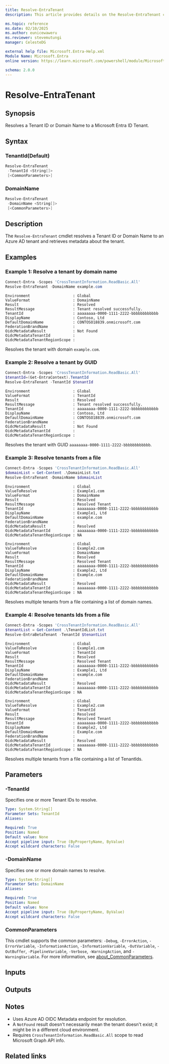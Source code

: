 ```yaml
---
title: Resolve-EntraTenant
description: This article provides details on the Resolve-EntraTenant command.

ms.topic: reference
ms.date: 02/10/2025
ms.author: eunicewaweru
ms.reviewer: stevemutungi
manager: CelesteDG

external help file: Microsoft.Entra-Help.xml
Module Name: Microsoft.Entra
online version: https://learn.microsoft.com/powershell/module/Microsoft.Entra/Resolve-EntraTenant

schema: 2.0.0
---
```


# Resolve-EntraTenant

## Synopsis

Resolves a Tenant ID or Domain Name to a Microsoft Entra ID Tenant.

## Syntax

### TenantId(Default)

```powershell
Resolve-EntraTenant
 -TenantId <String[]>
 [<CommonParameters>]
```

### DomainName

```powershell
Resolve-EntraTenant
 -DomainName <String[]>
 [<CommonParameters>]
```

## Description

The `Resolve-EntraTenant` cmdlet resolves a Tenant ID or Domain Name to an Azure AD tenant and retrieves metadata about the tenant.

## Examples

### Example 1: Resolve a tenant by domain name

```powershell
Connect-Entra -Scopes 'CrossTenantInformation.ReadBasic.All'
Resolve-EntraTenant -DomainName example.com
```

```Output
Environment                   : Global
ValueFormat                   : DomainName
Result                        : Resolved
ResultMessage                 : Tenant resolved successfully.
TenantId                      : aaaaaaaa-0000-1111-2222-bbbbbbbbbbbb
DisplayName                   : Contoso, Ltd
DefaultDomainName             : CONTOSO18839.onmicrosoft.com
FederationBrandName           :
OidcMetadataResult            : Not Found
OidcMetadataTenantId          :
OidcMetadataTenantRegionScope :

```

Resolves the tenant with domain `example.com`.

### Example 2: Resolve a tenant by GUID

```powershell
Connect-Entra -Scopes 'CrossTenantInformation.ReadBasic.All'
$tenantId=(Get-EntraContext).TenantId
Resolve-EntraTenant -TenantId $tenantId
```

```Output
Environment                   : Global
ValueFormat                   : TenantId
Result                        : Resolved
ResultMessage                 : Tenant resolved successfully.
TenantId                      : aaaaaaaa-0000-1111-2222-bbbbbbbbbbbb
DisplayName                   : Contoso, Ltd
DefaultDomainName             : CONTOSO18839.onmicrosoft.com
FederationBrandName           :
OidcMetadataResult            : Not Found
OidcMetadataTenantId          :
OidcMetadataTenantRegionScope :

```

Resolves the tenant with GUID `aaaaaaaa-0000-1111-2222-bbbbbbbbbbbb`.

### Example 3: Resolve tenants from a file

```powershell
Connect-Entra -Scopes 'CrossTenantInformation.ReadBasic.All'
$domainList = Get-Content .\DomainList.txt
Resolve-EntraTenant -DomainName $domainList
```

```Output
Environment                   : Global
ValueToResolve                : Example1.com
ValueFormat                   : DomainName
Result                        : Resolved
ResultMessage                 : Resolved Tenant
TenantId                      : aaaaaaaa-0000-1111-2222-bbbbbbbbbbbb
DisplayName                   : Example1, Ltd
DefaultDomainName             : example.com
FederationBrandName           :
OidcMetadataResult            : Resolved
OidcMetadataTenantId          : aaaaaaaa-0000-1111-2222-bbbbbbbbbbbb
OidcMetadataTenantRegionScope : NA

Environment                   : Global
ValueToResolve                : Example2.com
ValueFormat                   : DomainName
Result                        : Resolved
ResultMessage                 : Resolved Tenant
TenantId                      : aaaaaaaa-0000-1111-2222-bbbbbbbbbbbb
DisplayName                   : Example2, Ltd
DefaultDomainName             : Example.com
FederationBrandName           :
OidcMetadataResult            : Resolved
OidcMetadataTenantId          : aaaaaaaa-0000-1111-2222-bbbbbbbbbbbb
OidcMetadataTenantRegionScope : NA

```

Resolves multiple tenants from a file containing a list of domain names.

### Example 4: Resolve tenants Ids from a file

```powershell
Connect-Entra -Scopes 'CrossTenantInformation.ReadBasic.All'
$tenantList = Get-Content .\TenantIdList.txt
Resolve-EntraBetaTenant -TenantId $tenantList
```

```Output
Environment                   : Global
ValueToResolve                : Example1.com
ValueFormat                   : TenantId
Result                        : Resolved
ResultMessage                 : Resolved Tenant
TenantId                      : aaaaaaaa-0000-1111-2222-bbbbbbbbbbbb
DisplayName                   : Example1, Ltd
DefaultDomainName             : example.com
FederationBrandName           :
OidcMetadataResult            : Resolved
OidcMetadataTenantId          : aaaaaaaa-0000-1111-2222-bbbbbbbbbbbb
OidcMetadataTenantRegionScope : NA

Environment                   : Global
ValueToResolve                : Example2.com
ValueFormat                   : TenantId
Result                        : Resolved
ResultMessage                 : Resolved Tenant
TenantId                      : aaaaaaaa-0000-1111-2222-bbbbbbbbbbbb
DisplayName                   : Example2, Ltd
DefaultDomainName             : Example.com
FederationBrandName           :
OidcMetadataResult            : Resolved
OidcMetadataTenantId          : aaaaaaaa-0000-1111-2222-bbbbbbbbbbbb
OidcMetadataTenantRegionScope : NA

```

Resolves multiple tenants from a file containing a list of TenantIds.

## Parameters

### -TenantId

Specifies one or more Tenant IDs to resolve.

```yaml
Type: System.String[]
Parameter Sets: TenantId
Aliases: 

Required: True
Position: Named
Default value: None
Accept pipeline input: True (ByPropertyName, ByValue)
Accept wildcard characters: False
```

### -DomainName

Specifies one or more domain names to resolve.

```yaml
Type: System.String[]
Parameter Sets: DomainName
Aliases: 

Required: True
Position: Named
Default value: None
Accept pipeline input: True (ByPropertyName, ByValue)
Accept wildcard characters: False
```

### CommonParameters

This cmdlet supports the common parameters: `-Debug`, `-ErrorAction`, `-ErrorVariable`, `-InformationAction`, `-InformationVariable`, `-OutVariable`, `-OutBuffer`, `-PipelineVariable`, `-Verbose`, `-WarningAction`, and `-WarningVariable`. For more information, see [about_CommonParameters](https://go.microsoft.com/fwlink/?LinkID=113216).

## Inputs

## Outputs

## Notes

- Uses Azure AD OIDC Metadata endpoint for resolution.
- A `NotFound` result doesn't necessarily mean the tenant doesn't exist; it might be in a different cloud environment.
- Requires `CrossTenantInformation.ReadBasic.All` scope to read Microsoft Graph API info.

## Related links
